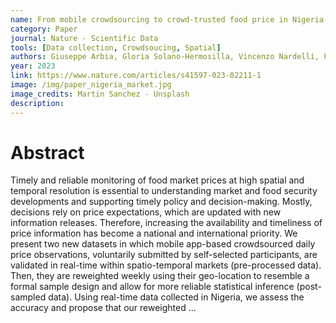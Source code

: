 ```yaml
---
name: From mobile crowdsourcing to crowd-trusted food price in Nigeria
category: Paper
journal: Nature - Scientific Data
tools: [Data collection, Crowdsoucing, Spatial]
authors: Giuseppe Arbia, Gloria Solano-Hermosilla, Vincenzo Nardelli, Fabio Micale, Giampiero Genovese, Ilaria Lucrezia Amerise, Julius Adewopo
year: 2023
link: https://www.nature.com/articles/s41597-023-02211-1
image: /img/paper_nigeria_market.jpg
image_credits: Martin Sanchez - Unsplash
description:      
---
```


# Abstract
Timely and reliable monitoring of food market prices at high spatial and temporal resolution is essential to understanding market and food security developments and supporting timely policy and decision-making. Mostly, decisions rely on price expectations, which are updated with new information releases. Therefore, increasing the availability and timeliness of price information has become a national and international priority. We present two new datasets in which mobile app-based crowdsourced daily price observations, voluntarily submitted by self-selected participants, are validated in real-time within spatio-temporal markets (pre-processed data). Then, they are reweighted weekly using their geo-location to resemble a formal sample design and allow for more reliable statistical inference (post-sampled data). Using real-time data collected in Nigeria, we assess the accuracy and propose that our reweighted …
